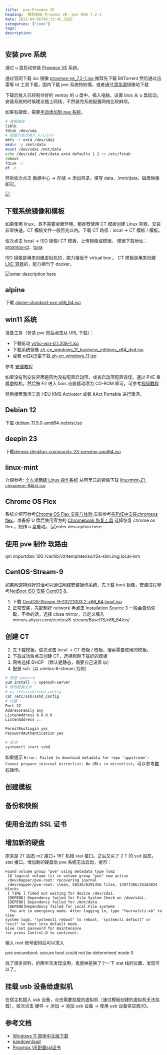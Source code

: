 ```yaml
---
title:  pve-Proxmox VE
heading:  裸机安装 Proxmox VE- pve 系统 7.2-1
date: 2022-09-06T06:33:45.328Z
categories: ["code"]
tags: 
description: 
---
```

## 安装 pve 系统
通过 u 盘启动安装 [Proxmox VE](https://pve.proxmox.com/pve-docs/pve-admin-guide.html) 系统。

通过官网下载 iso 镜像 [proxmox-ve_7.2-1.iso](https://www.proxmox.com/en/downloads/category/iso-images-pve),推荐先下载 BitTorrent 然后通过迅雷等 bt 工具下载，国内下载 pve 系统特别慢。或者通过[清华源](https://mirrors.tuna.tsinghua.edu.cn/help/proxmox/)镜像站下载


下载后放入已经制作好的 ventoy 的 u 盘中，插入电脑，设置 bios 从 u 盘启动。安装系统的时候建议插上网线，不然装完系统配置网络比较麻烦。

如果有硬盘，需要[手动添加到 pve 系统](https://blog.csdn.net/qq_22182829/article/details/119682405)。
```bash
# 查看磁盘
lsblk
fdisk /dev/sda
# 按提示依次输入 n/1/y/w
mkfs -t ext4 /dev/sda1
mkdir -p /mnt/data
mount /dev/sda1 /mnt/data
echo /dev/sda1 /mnt/data ext4 defaults 1 2 >> /etc/fstab
reboot
fdisk -l
df -h
```


然后依次点击 数据中心 -> 存储 -> 添加目录，填写 data、/mnt/data、磁盘映像 即可。


![](https://cdn.sxy21.cn/static/imgs/1662708792404.png)

## 下载系统镜像和模板
如果使用 linux，且不需要桌面环境，那推荐使用 CT 模板创建 Linux 容器，安装非常快速，CT 模板文件一般百兆以内。下载 CT 路径：local -> CT 模板 / 模板。

依次点击 local -> ISO 镜像/ CT 模板，上传镜像或模板。
模板下载地址：[proxmox-ct](https://mirrors.ustc.edu.cn/proxmox/images/system/)、[tuna](https://mirrors.ustc.edu.cn/proxmox/images/system/)

ISO 镜像是用来创建虚拟机的，能力相当于 virtual box 。
CT 模板是用来创建 [LXC 容器](https://262235.xyz/index.php/archives/727/)的，能力相当于 docker。

![enter description here](https://cdn.sxy21.cn/static/imgs/1662749923230.png)


## alpine
下载 [alpine-standard-xxx-x86_64.iso](https://mirrors.aliyun.com/alpine/v3.9/releases/x86_64/alpine-standard-3.9.6-x86_64.iso?spm=a2c6h.25603864.0.0.761f4323yPSRrA)

## win11 系统

准备工具（登录 pve 然后点击从 URL 下载）：

- 下载驱动 [virtio-win-0.1.208-1.iso](https://foxi.buduanwang.vip/pan/proxmox-edge/%E9%A9%B1%E5%8A%A8/)
- 下载系统镜像 [zh-cn_windows_11_business_editions_x64_dvd.iso](https://foxi.buduanwang.vip/pan/proxmox-edge/ISO/)
- 或者 ed2k[迅雷](https://sysin.org/blog/windows-11/#%E2%AC%87%E4%B8%8B%E8%BD%BD%E5%9C%B0%E5%9D%80)下载   [zh-cn_windows_11.iso](ed2k://|file|zh-cn_windows_11_business_editions_x64_dvd_f5f6bcbd.iso|5413181440|88CA1AE28F5F8A238647561B5C00E511|/)



参考 [安装教程](https://www.gordon2000.com/2021/10/pvewindows-11-step-by-step.html)

如果没有到安装界面是因为没有配置启动项，或者启动项配置错误。通过 PVE 重启虚拟机，然后按 F2 进入 bois 设置启动项为 CD-ROM 即可。可参考[视频教程](https://www.bilibili.com/s/video/BV16L4y1B7F3)

然后搜索激活工具 HEU KMS Activator 或者 AAct Portable 进行激活。


## Debian 12

下载 [debian-11.5.0-amd64-netinst.iso](https://www.debian.org/download)


## deepin 23
下载[deepin-desktop-community-23-preview-amd64.iso](https://www.deepin.org/zh/download/)

## linux-mint 
介绍参考: [个人桌面级 Linux 操作系统](https://www.iplaysoft.com/linux-mint.html)
从阿里云的镜像下载 [linuxmint-21-cinnamon-64bit.iso](https://linuxmint.com/edition.php?id=299)

## Chrome OS Flex

系统介绍可参考[Chrome OS Flex 安装与体验](https://sspai.com/post/72764),安装参考[在PVE中安装chromeos flex](https://yyr.moe/index.php/100/)，准备好 U 盘后使用官方的 [Chromebook 恢复工具](https://chrome.google.com/webstore/detail/chromebook-recovery-utili/pocpnlppkickgojjlmhdmidojbmbodfm/related) 选择恢复 chrome os flex ，制作 u 盘启动。
![enter description here](https://cdn.sxy21.cn/static/imgs/1666178082467.png)

## 使用 pve 制作 软路由

qm importdisk 100 /var/lib/vz/template/iso/r2s-slim.img local-lvm

## CentOS-Stream-9
如果网速特别好的话可以通过网络安装操作系统，先下载 boot 镜像，安装过程参考[NetBoot ISO 安装 CentOS 8](https://linuxhint.com/install_centos8_netboot_iso/)。
1. 下载 [CentOS-Stream-9-20221003.2-x86_64-boot.iso](http://mirror.stream.centos.org/9-stream/BaseOS/x86_64/iso/)
2. 正常安装，先配制好 network 再点击 Installation Source
3  一般会自动获取，不会的话，选择 close mirror，自定义填入 mirrors.aliyun.com/centos/8-stream/BaseOS/x86_64/os/


## 创建 CT
1. 先下载模板，依次点击 local -> CT 模板 / 模板，搜索需要使用的模板。
2. 下载成功后点击创建 CT，选择刚刚下载好的模板
3. 网络选择 DHCP （默认是静态，需要自己设置 ip）
4. 配置 ssh（以 centos-8-stream 为例）
```bash
# 安装 openssh
yum install -y openssh-server
# 修改配置文件 
# vi /etc/ssh/sshd_config
cat /etc/ssh/sshd_config
# 内容
Port 22
AddressFamily any
ListenAddress 0.0.0.0
ListenAddress ::

PermitRootLogin yes
PasswordAuthentication yes

# 启动
systemctl start sshd
```
如果提示 `Error: Failed to download metadata for repo 'appstream': Cannot prepare internal mirrorlist: No URLs in mirrorlist`，可以参考[教程](https://haydenjames.io/fix-error-failed-to-download-metadata-for-repo-appstream-centos-8/)操作。


## 创建模板


## 备份和快照

## 使用合法的 SSL 证书

## 增加新的硬盘
原来是 2T 固态 m2 接口+ 16T 机械 stat 接口。之后又买了 2 T 的 ssd 固态，stat 接口。增加新的硬盘后 pve 系统无法启动，提示：
```accesslog
Found volume group "pve" using metadata type lvm2
 16 logical volume (s) in volume group "pue" now active 
 /dev/mapper/pve-root: recovering journal 
 /dev/mapper/pve-root: clean, 50136/6291456 files, 13977306/25165824 blocks 
 [ TIME ] Timed out waiting for device /dev/sdai. 
 [DEPEND] Dependency failed for File System Check on /dew/sdal. 
 [DEPEND] Dependency failed for /mnt/data. 
 [DEPEND]Dependency failed for Local File systems 
  You are in emergency mode. After logging in, type "fournalcti-xb" to view 
system logS, "systemcti reboot" to reboot, 'systemcti default" or "exit° to boot into default mode. 
Give root password for maintenance 
(or press Control-D to continue):
```
输入 root 账号密码后可以进入


pve secureboot: secure boot could not be determined mode 0

找了很多资料，折腾半天发现没用，鬼使神差换了个一下 stat 线的位置，发现可以了。

## 挂载 usb 设备给虚拟机
在宿主机插入 usb 设备，点击需要挂载的虚拟机（通过模板创建的虚拟机无法挂载），依次点击 硬件 -> 添加 -> 添加 usb 设备 -> 使用 usb 设备供应商/ID。


## 参考文档 
- [Windows 11 简体中文版下载](https://sysin.org/blog/windows-11/#%E2%AC%87%E4%B8%8B%E8%BD%BD%E5%9C%B0%E5%9D%80)
- [pandownload](https://pandownload.net/document/download.html)
- [Proxmox VE配置ssl证书](https://foxi.buduanwang.vip/virtualization/256.html/)



